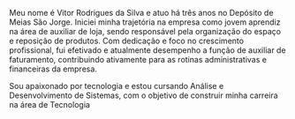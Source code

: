Meu nome é Vitor Rodrigues da Silva e atuo há três anos no Depósito de Meias São Jorge. Iniciei minha trajetória na empresa como jovem aprendiz na área de auxiliar de loja, sendo responsável pela organização do espaço e reposição de produtos. Com dedicação e foco no crescimento profissional, fui efetivado e atualmente desempenho a função de auxiliar de faturamento, contribuindo ativamente para as rotinas administrativas e financeiras da empresa.

Sou apaixonado por tecnologia e estou cursando Análise e Desenvolvimento de Sistemas, com o objetivo de construir minha carreira na área de Tecnologia
